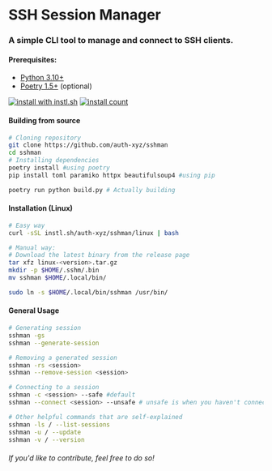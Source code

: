 # SSH Session Manager

### A simple CLI tool to manage and connect to SSH clients.

#### Prerequisites:
*  [Python 3.10+](https://python.org/downloads/)
*  [Poetry 1.5+](https://github.com/python-poetry/poetry) (optional)

[![install with instl.sh](https://img.shields.io/badge/install_with-instl.sh-blue?link=https://instl.sh/auth-xyz/sshman&style=for-the-badge)](https://instl.sh/auth-xyz/sshman)
[![install count](https://img.shields.io/endpoint?url=https://instl.sh/api/v1/badge/shields.io/stats/auth-xyz/sshman&style=for-the-badge)](https://instl.sh/auth-xyz/sshman)

#### Building from source

```bash
# Cloning repository
git clone https://github.com/auth-xyz/sshman
cd sshman
# Installing dependencies
poetry install #using poetry
pip install toml paramiko httpx beautifulsoup4 #using pip

poetry run python build.py # Actually building
```
#### Installation (Linux)
```bash
# Easy way
curl -sSL instl.sh/auth-xyz/sshman/linux | bash

# Manual way:
# Download the latest binary from the release page
tar xfz linux-<version>.tar.gz
mkdir -p $HOME/.sshm/.bin
mv sshman $HOME/.local/bin/

sudo ln -s $HOME/.local/bin/sshman /usr/bin/  
```

#### General Usage
```bash
# Generating session
sshman -gs
sshman --generate-session

# Removing a generated session
sshman -rs <session>
sshman --remove-session <session>

# Connecting to a session
sshman -c <session> --safe #default
sshman --connect <session> --unsafe # unsafe is when you haven't connected to this server yet

# Other helpful commands that are self-explained
sshman -ls / --list-sessions 
sshman -u / --update
sshman -v / --version
```

###### If you'd like to contribute, feel free to do so!
